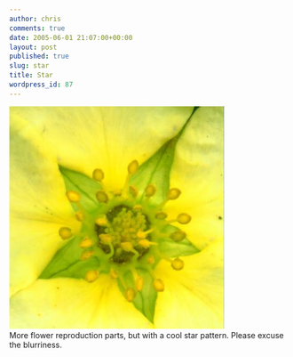 ```yaml
---
author: chris
comments: true
date: 2005-06-01 21:07:00+00:00
layout: post
published: true
slug: star
title: Star
wordpress_id: 87
---
```


[![](/static/img/Scan203_May_31_2005.jpg)](/static/img/Scan203_May_31_2005.jpg)  
More flower reproduction parts, but with a cool star pattern.  Please excuse the blurriness.
